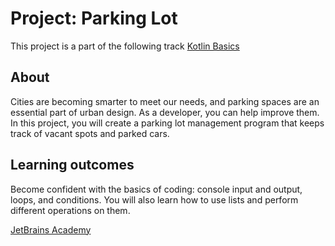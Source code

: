 # Project: Parking Lot
This project is a part of the following track
[Kotlin Basics](https://hyperskill.org/tracks/18)

## About
Cities are becoming smarter to meet our needs, and parking spaces are an essential part of urban design. As a developer, you can help improve them. In this project, you will create a parking lot management program that keeps track of vacant spots and parked cars.

## Learning outcomes
Become confident with the basics of coding: console input and output, loops, and conditions. You will also learn how to use lists and perform different operations on them.

[JetBrains Academy](https://www.jetbrains.com/academy/)
